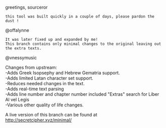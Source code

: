 greetings, sourceror

    this tool was built quickly in a couple of days, please pardon the dust !

@offalynne

    It was later fixed up and expanded by me!
    This branch contains only minimal changes to the original leaving out the extra texts.

@vnessymusic

Changes from upstream:  
-Adds Greek Isopsephy and Hebrew Gematria support.  
-Adds limited Latan character set support.  
-Reduces needed changes in the text.  
-Adds real-time text parsing  
-Adds line number and chapter number included "Extras" search for Liber Al vel Legis  
-Various other quality of life changes.

A live version of this branch can be found at http://secretcipher.xyz/minimal/
